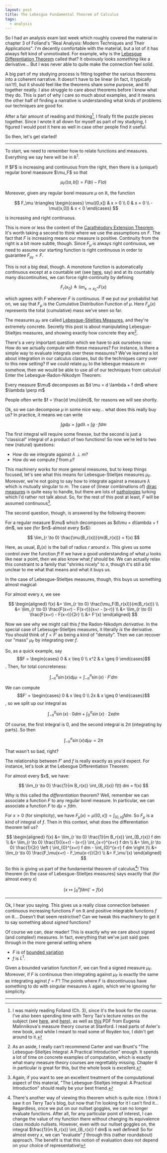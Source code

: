 ```yaml
---
layout: post
title: The Lebesgue Fundamental Theorem of Calculus
tags:
  - analysis
---
```


So I had an analysis exam last week which roughly covered the material in
chapter 3 of Folland's "Real Analysis: Modern Techniques and Their Applications".
I'm decently comfortable with the material, but a lot of it has always felt 
kind of unmotivated. For example, why is the [Lebesgue Differentiation Theorem][1]
called that? It obviously looks _something_ like a derivative... But I was 
never able to quite make the connection feel solid. 

A big part of my studying process is fitting together the various theorems
into a coherent narrative. It doesn't have to be linear 
(in fact, it typically isn't!), but it should feel like the theorems share
some purpose, and fit together neatly. 
I also struggle to care about theorems before I know what they do. This is
part of why I care so much about examples, and it means the other half of
finding a narrative is understanding what kinds of problems our techniques
are good for. 

After a fair amount of reading and thinking[^1], I finally fit the puzzle 
pieces together. Since I wrote it all down for myself as part of my studying, 
I figured I would post it here as well in case other people find it useful. 

So then, let's get started!

---

To start, we need to remember how to relate functions and measures. Everything
we say here will be in $\mathbb{R}^1$.

<div class=boxed markdown=1>
  If $F$ is increasing and continuous from the right, then there is a 
  (unique!) regular borel maeasure $\mu_F$ so that 

  $$
  \mu_F((a,b]) = F(b) - F(a)
  $$

  Moreover, given any regular borel measure $\mu$ on $\mathbb{R}$, the function

  $$
  F_\mu \triangleq 
  \begin{cases}
     \mu((0,x]) & x > 0 \\
    0           & x = 0 \\
    -\mu((x,0]) & x < 0
  \end{cases}
  $$

  is increasing and right continuous.
</div>

This is more or less the content of the [Carathéodory Extension Theorem][5].
It's worth taking a second to think where we use the assumptions on $F$. 
The fact that $F$ is increasing means our measure is positive. Continuity
from the right is a bit more subtle, though. Since $F_\mu$ is always right
continuous, we need to assume our starting function is right continuous
in order to guarantee $F_{\mu_F} = F$.

This is not a big deal, though. A monotone function is automatically continuous
except at a countable set (see [here][6], say) and at its countably many
discontinuities, we can force right-continuity by defining 

$$
F_r(x_0) \triangleq \lim_{x \to x_0^+} F(x)
$$

which agrees with $F$ wherever $F$ is continuous.
If we put our probabilist hat on, we say that $F_\mu$ is the 
<span class="defn">Cumulative Distribution Function</span> of $\mu$. 
Here $F_\mu(x)$ represents the total (cumulative) mass we've seen so far.

The measures $\mu_F$ are called [Lebesgue-Stieltjes Measures][7], and they're
extremely concrete. Secretly this post is about manipulating Lebesgue-Stieltjes
measures, and showing exactly how concrete they are[^2].

There's a very important question which we have to ask ourselves now:
How do we actually _compute_ with these measures? For instance,
is there a simple way to evaluate integrals over these measures? 
We've learned a lot about integration in our calculus classes, but do
the techniques carry over to this new setting? If we could relate 
$\mu_F$ to the lebesgue measure $m$ somehow, then we would be able to use
all of our techniques from calculus! Enter the Lebesgue-Radon-Nikodym Theorem:

<div class=boxed markdown=1>
Every measure $\mu$ decomposes as $d \mu = d \lambda + f dm$ where
$\lambda \perp m$

People often write $f = \frac{d \mu}{dm}$, for reasons we will see shortly.
</div>

Ok, so we can decompose $\mu$ in some nice way... what does this really buy us?
In practice, it means we can write 

$$
\int g d \mu = \int g d \lambda + \int g \cdot f dm
$$

The first integral will require some finesse, but the second is just a 
"classical" integral of a product of two functions! So now we're led to two
new (natural) questions: 

 - How do we integrate against $\lambda \perp m$?
 - How do we compute $f$ from $\mu$?

This machinery works for more general measures, but to keep things focused,
let's see what this means for Lebesgue-Stieltjes measures $\mu_F$. 
Moreover, we're not going to say how to integrate against a measure $\lambda$ 
which is mutually singular to $m$. The case of 
(linear combinations of) [dirac measures][8] is quite easy to handle,
but there are lots of [pathologies][9] lurking which I'd rather not talk about.
So, for the rest of this post at least, $F$ will be assumed continuous[^3].

The second question, though, is answered by the following theorem:

<div class=boxed markdown=1>
For a regular measure $\mu$ which decomposes as $d\mu = d\lambda + f dm$,
we see (for $m$-almost every $x$):

$$
\lim_{r \to 0} \frac{\mu(B_r(x))}{m(B_r(x))} = f(x)
$$
</div>

Here, as usual, $B_r(x)$ is the ball of radius $r$ around $x$. This gives
us some control over the function $f$! If we have a good understanding of
what $\mu$ looks like near a point, then we also know what $f$ should be.
We can actually relax this constraint to a family that "shrinks nicely" to $x$, 
though it's still a bit unclear to me what that means and what it buys us.

In the case of Lebesgue-Stieltjes measures, though, this buys us something
almost magical:

For almost every $x$, we see

$$
\begin{aligned}
f(x) 
&= \lim_{r \to 0} \frac{\mu_F(B_r(x))}{m(B_r(x))} \\
&= \lim_{r \to 0} \frac{F(x+r) - F(x-r)}{x+r - (x-r)} \\
&= \lim_{r \to 0} \frac{F(x+r) - F(x-r)}{2r} \\
&= F'(x)
\end{aligned}
$$

Now we see why we might call this $f$ the Radon-Nikodym _derivative_. In 
the special case of Lebesuge-Stieltjes measures, it literally _is_ the 
derivative. You should think of $f = F'$ as being a kind of "density". Then
we can recover our "mass" $\mu_F$ by integrating over $f$.

So, as a quick example, say $$F = \begin{cases} 0 & x \leq 0 \\ x^2 & x \geq 0 \end{cases}$$.
Then, for total concreteness:

$$
\int_{-\pi}^\pi \sin(x) d \mu_F = \int_{-\pi}^\pi \sin(x) \cdot F' dm
$$

We can compute $$F' = \begin{cases} 0 & x \leq 0 \\ 2x & x \geq 0 \end{cases}$$, 
so we split up our integral as

$$
\int_{-\pi}^0 \sin(x) \cdot 0 dm + \int_0^\pi \sin(x) \cdot 2x dm
$$

Of course, the first integral is $0$, and the second integral is $2\pi$
(integrating by parts). So then

$$
\int_{-\pi}^\pi \sin(x) d \mu_F = 2\pi
$$

That wasn't so bad, right?

The relationship between $F'$ and $f$ is really exactly as you'd expect.
For instance, let's look at the Lebesgue Differentiation Theorem:

<div class=boxed markdown=1>
For almost every $x$, we have:

$$
\lim_{r \to 0} \frac{1}{m B_r(x)} \int_{B_r(x)} f(t) dm = f(x)
$$
</div>

Why is this called the _differentiation_ theorem? Well, remember
we can associate a function $F$ to any regular borel measure. 
In particular, we can associate a function $F$ to $d \mu = f dm$.

For $x > 0$ (for simplicity), we have $F_\mu(x) = \mu((0,x]) = \int_{(0,x]} f dm$.
So $F_\mu$ is a kind of integral of $f$. Then in this context, what does the
differentiation theorem tell us?

$$
\begin{aligned}
f(x) 
&= \lim_{r \to 0} \frac{1}{m B_r(x)} \int_{B_r(x)} f dm \\
&= \lim_{r \to 0} \frac{1}{(x+r) - (x-r)} \int_{x-r}^{x+r} f dm \\
&= \lim_{r \to 0} \frac{1}{2r} \left ( \int_{0}^{x+r} f dm - \int_{0}^{x-r} f dm \right )\\
&= \lim_{r \to 0} \frac{F_\mu(x+r) - F_\mu(x-r)}{2r} \\
&= F_\mu'(x)
\end{aligned}
$$

So this is giving us part of the fundamental theorem of calculus[^4]! This theorem
(in the case of Lebesgue-Stieltjes measures) says exactly that (for almost every $x$)

$$
\left ( x \mapsto \int_0^x f dm \right )' = f(x)
$$

---

Ok, I hear you saying. This gives us a really close connection between 
continuous increasing functions $F$ on $\mathbb{R}$ and positive 
integrable functions $f$ on $\mathbb{R}$... Doesn't that seem restrictive?
Can we tweak this machinery to get it to say something about _signed_ functions?

Of course we can, dear reader! This is exactly why we care about signed
(and complex!) measures. In fact, everything that we've just said goes 
through in the more general setting where

- $F$ is of [bounded variation][10]
- $f$ is $L^1$.

Given a bounded variation function $F$, we can find a signed measure
$\mu_F$. Moreover, if $F$ is continuous then integrating against $\mu_F$
is exactly the same as integrating aginst $f = F'$! The points where $F$
is discontinuous have something to do with singular mesaures $\lambda$ again,
which we're ignoring for simplicity.


---

[^1]:
    I was mainly reading Folland (Ch. 3), since it's the book for the course. 
    I've also been spending time with Terry Tao's lecture notes on the subject
    (see [here][4], and [here][2]), as well as 
    [this][3] PDF from Eugenia Malinnikova's measure theory course
    at Stanford. I read parts of Axler's new book, and while I meant to read
    some of Royden too, I didn't get around to it.

[^2]:
    As an aside, I really can't recommend Carter and van Brunt's 
    "The Lebesgue-Stieltjes Integral: A Practical Introduction" enough. 
    It spends a lot of time on concrete examples of computation, which is
    exactly what many measure theory courses are regrettably missing.
    Chapter 6 in particular is great for this, but the whole book is excellent.

[^3]:
    Again, if you want to see an excellent treatment of the computational
    aspect of this material, "The Lebesgue-Stieltjes Integral: A Practical Introduction"
    should really be your best friend.

[^4]: 
    There's another way of viewing this theorem which is quite nice. I
    think I saw it on Terry Tao's blog, but now that I'm looking for it I 
    can't find it... Regardless, once we put on our nullset goggles, we
    can no longer evaluate functions. After all, for any particular point
    of interest, I can change the value of my function there without changing
    its equivalence class modulo nullsets. However, even with our nullset 
    goggles on, the integral $\frac{1}{m B_r(x)} \int_{B_r(x)} f dm$ is well 
    defined! So for almost every $x$, we can "evaluate" $f$ through this
    (rather roundabout) approach. The benefit is that this notion of evaluation
    does not depend on your choice of representative!





[1]: https://en.wikipedia.org/wiki/Lebesgue_differentiation_theorem
[2]: https://terrytao.wordpress.com/2009/01/04/245b-notes-1-signed-measures-and-the-radon-nikodym-lebesgue-theorem/
[3]: http://web.stanford.edu/~eugeniam/math205a/L3.pdf
[4]: https://terrytao.wordpress.com/2010/10/16/245a-notes-5-differentiation-theorems/
[5]: https://en.wikipedia.org/wiki/Carath%C3%A9odory%27s_extension_theorem
[6]: https://math.stackexchange.com/questions/84870/how-to-show-that-a-set-of-discontinuous-points-of-an-increasing-function-is-at-m
[7]: https://en.wikipedia.org/wiki/Lebesgue%E2%80%93Stieltjes_integration
[8]: https://en.wikipedia.org/wiki/Dirac_measure
[9]: https://en.wikipedia.org/wiki/Cantor_distribution
[10]: https://en.wikipedia.org/wiki/Bounded_variation
